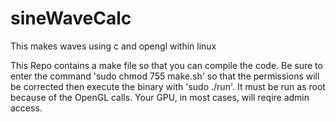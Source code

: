 # sineWaveCalc
This makes waves using c and opengl within linux

This Repo contains a make file so that you can compile the code. Be sure to enter the command 'sudo chmod 755 make.sh'
so that the permissions will be corrected then execute the binary with 'sudo ./run'. It must be run as root because of the OpenGL calls. Your GPU, in most cases, will reqire admin access.
